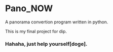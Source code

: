 # Pano_NOW

A panorama convertion program written in python.

This is my final project for dip.


### Hahaha, just help yourself[doge].
